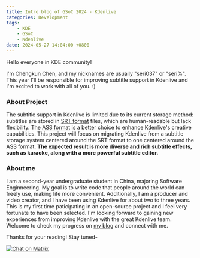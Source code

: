 ```yaml
---
title: Intro blog of GSoC 2024 - Kdenlive
categories: Development
tags:
    - KDE
    - GSoC
    - Kdenlive
date: 2024-05-27 14:04:00 +0800
---
```


Hello everyone in KDE community!

I'm Chengkun Chen, and my nicknames are usually "seri037" or "seri%". This year I'll be responsible for improving subtitle support in Kdenlive and I'm excited to work with all of you. :)

### About Project

The subtitle support in Kdenlive is limited due to its current storage method: subtitles are stored in [SRT format](https://en.wikipedia.org/wiki/SubRip) files, which are human-readable but lack flexibility. The [ASS format](http://www.tcax.org/docs/ass-specs.htm) is a better choice to enhance Kdenlive's creative capabilities. This project will focus on migrating Kdenlive from a subtitle storage system centered around the SRT format to one centered around the ASS format. **The expected result is more diverse and rich subtitle effects, such as karaoke, along with a more powerful subtitle editor.**

### About me
I am a second-year undergraduate student in China, majoring Software Enginneering. My goal is to write code that people around the world can freely use, making life more convenient. Additionally, I am a producer and video creator, and I have been using Kdenlive for about two to three years. This is my first time paticipating in an open-source project and I feel very fortunate to have been selected. I'm looking forward to gaining new experiences from improving Kdenlive with the great Kdenlive team. Welcome to check my progress on [my blog](https://seri037.github.io/blog/) and connect with me.

Thanks for your reading! Stay tuned-

[![Chat on Matrix](https://matrix.to/img/matrix-badge.svg)](https://matrix.to/#/@seri037:matrix.org)